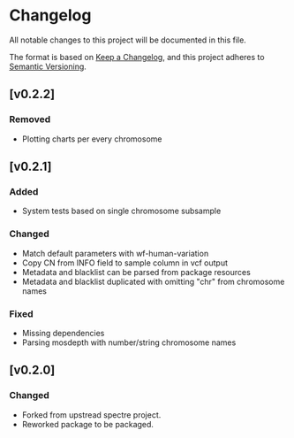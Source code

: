 # Changelog
All notable changes to this project will be documented in this file.

The format is based on [Keep a Changelog](https://keepachangelog.com/en/1.0.0/),
and this project adheres to [Semantic Versioning](https://semver.org/spec/v2.0.0.html).

## [v0.2.2]
### Removed
- Plotting charts per every chromosome

## [v0.2.1]
### Added
- System tests based on single chromosome subsample

### Changed
- Match default parameters with wf-human-variation
- Copy CN from INFO field to sample column in vcf output
- Metadata and blacklist can be parsed from package resources
- Metadata and blacklist duplicated with omitting "chr" from chromosome names

### Fixed
- Missing dependencies
- Parsing mosdepth with number/string chromosome names

## [v0.2.0]
### Changed
- Forked from upstread spectre project.
- Reworked package to be packaged.

